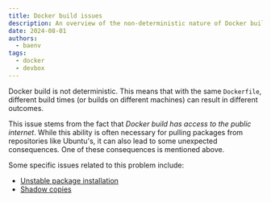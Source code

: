 ```yaml
---
title: Docker build issues
description: An overview of the non-deterministic nature of Docker builds and related issues
date: 2024-08-01
authors:
  - baenv
tags:
  - docker
  - devbox
---
```


Docker build is not deterministic. This means that with the same `Dockerfile`, different build times (or builds on different machines) can result in different outcomes.

This issue stems from the fact that _Docker build has access to the public internet_. While this ability is often necessary for pulling packages from repositories like Ubuntu's, it can also lead to some unexpected consequences. One of these consequences is mentioned above.

Some specific issues related to this problem include:

- [Unstable package installation](unstable-package-installation.md)
- [Shadow copies](shadow-copies.md)
